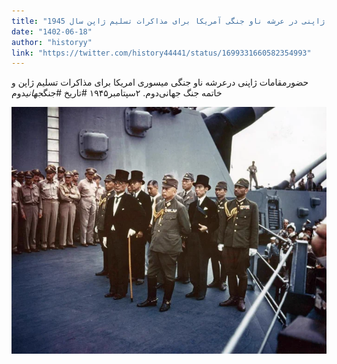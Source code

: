 ```yaml
---
title: "حضور مقامات ژاپنی در عرشه ناو جنگی آمریکا برای مذاکرات تسلیم ژاپن سال 1945"
date: "1402-06-18"
author: "historyy"
link: "https://twitter.com/history44441/status/1699331660582354993"
---
```


حضورمقامات ژاپنی درعرشه ناو جنگی میسوری امریکا برای مذاکرات تسلیم ژاپن و خاتمه جنگ جهانی‌دوم. ۲سپتامبر۱۹۴۵
#تاریخ
#جنگ*جهانی*دوم

![حضورمقامات ژاپنی درعرشه ناو جنگی آمریکا برای مذاکرات تسلیم ژاپن سال 1945](./Taslim-japon-amrica-ww2.webp)
